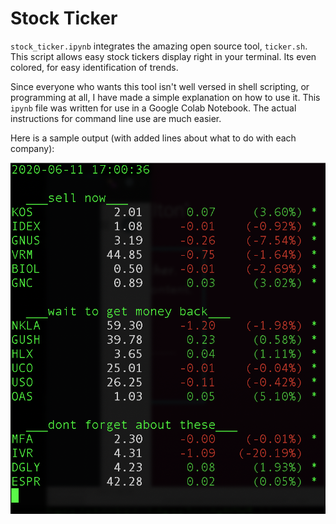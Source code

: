  # Stock Ticker
`stock_ticker.ipynb` integrates the amazing open source tool, `ticker.sh`. This script allows easy stock tickers display right in your terminal.  Its even colored, for easy identification of trends.

Since everyone who wants this tool isn't well versed in shell scripting, or programming at all, I have made a simple explanation on how to use it.  This `ipynb` file was written for use in a Google Colab Notebook.  The actual instructions for command line use are much easier.

Here is a sample output (with added lines about what to do with each company):

![](./stock_ticker_mods.png)
